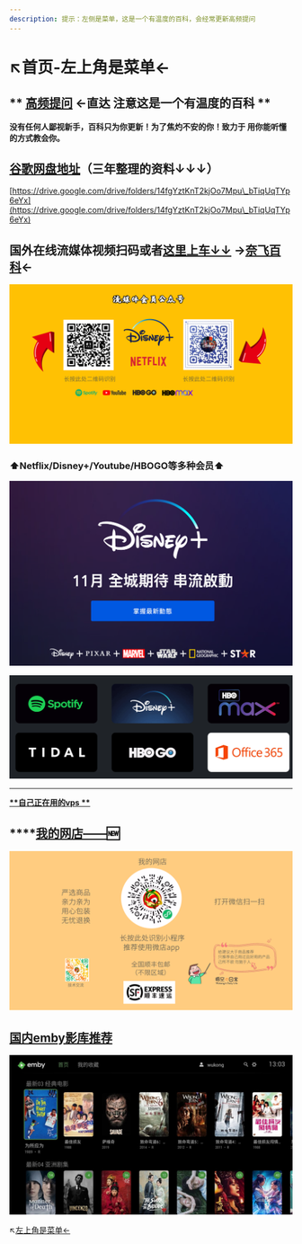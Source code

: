 ```yaml
---
description: 提示：左侧是菜单，这是一个有温度的百科，会经常更新高频提问
---
```


# ↖️首页-左上角是菜单←

## ** **[**高频提问**](gao-pin-ti-wen.md)** ←直达 注意这是一个有温度的百科 **

**没有任何人鄙视新手，百科只为你更新！为了焦灼不安的你！致力于 用你能听懂的方式教会你。**

## [谷歌网盘地址](https://drive.google.com/drive/folders/14fgYztKnT2kjOo7Mpu\_bTiqUqTYp6eYx)（三年整理的资料↓↓↓）

[https://drive.google.com/drive/folders/14fgYztKnT2kjOo7Mpu\_bTiqUqTYp6eYx](https://drive.google.com/drive/folders/14fgYztKnT2kjOo7Mpu\_bTiqUqTYp6eYx)

## 国外在线流媒体视频扫码或者[这里上车↓↓](https://naifei.pro/m/?rid=1p5c6) →[奈飞百科](nai-fei-ying-pian-tui-jian.md)←

![](<.gitbook/assets/liu-mei-ti-he-zu- (1).png>)

### ⬆️Netflix/Disney+/Youtube/HBOGO等多种会员⬆️

![11月迪士尼流媒体将登陆港台地区](.gitbook/assets/jie-ping-20210831-xia-wu-9.07.30.png)

![](.gitbook/assets/jie-ping-20210831-xia-wu-9.35.08.png)

****

****[**自己正在用的vps **](https://i.ok4.icu/9Wy)****

## ****[**我的网店——**](https://weidian.com/?userid=1819313964)**🆕**

![](.gitbook/assets/wo-de-wang-dian-.png)

## [国内emby影库推荐](emby-ying-ku-tui-jian-kuo-he-guo-nei.md)

![](<.gitbook/assets/image (14).png>)

↖️[左上角是菜单←](gao-pin-ti-wen.md)
